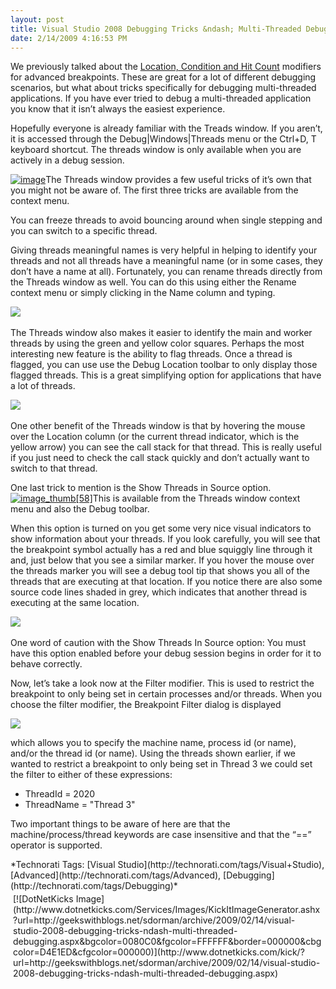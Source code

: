 ```yaml
---
layout: post
title: Visual Studio 2008 Debugging Tricks &ndash; Multi-Threaded Debugging
date: 2/14/2009 4:16:53 PM
---
```


We previously talked about the [Location, Condition and Hit Count](http://geekswithblogs.net/sdorman/archive/2009/02/14/visual-studio-2008-debugging-tricks-ndash-advanced-breakpoints.aspx) modifiers for advanced breakpoints. These are great for a lot of different debugging scenarios, but what about tricks specifically for debugging multi-threaded applications. If you have ever tried to debug a multi-threaded application you know that it isn’t always the easiest experience. 

Hopefully everyone is already familiar with the Treads window. If you aren’t, it is accessed through the Debug|Windows|Threads menu or the Ctrl+D, T keyboard shortcut. The threads window is only available when you are actively in a debug session.

[![image](http://gwb.blob.core.windows.net/sdorman/WindowsLiveWriter/VisualStudio2008DebuggingTricksMultiThre_D278/image_thumb.png "image")](http://gwb.blob.core.windows.net/sdorman/WindowsLiveWriter/VisualStudio2008DebuggingTricksMultiThre_D278/image_2.png)The Threads window provides a few useful tricks of it’s own that you might not be aware of. The first three tricks are available from the context menu.

You can freeze threads to avoid bouncing around when single stepping and you can switch to a specific thread.

Giving threads meaningful names is very helpful in helping to identify your threads and not all threads have a meaningful name (or in some cases, they don’t have a name at all). Fortunately, you can rename threads directly from the Threads window as well. You can do this using either the Rename context menu or simply clicking in the Name column and typing.

![](http://gwb.blob.core.windows.net/sdorman/WindowsLiveWriter/VisualStudio2008DebuggingTricksMultiThre_D278/080107_2004_NeatNewMult2_3.png)  

The Threads window also makes it easier to identify the main and worker threads by using the green and yellow color squares. Perhaps the most interesting new feature is the ability to flag threads. Once a thread is flagged, you can use use the Debug Location toolbar to only display those flagged threads. This is a great simplifying option for applications that have a lot of threads.

![](http://gwb.blob.core.windows.net/sdorman/WindowsLiveWriter/VisualStudio2008DebuggingTricksMultiThre_D278/image_5.png) 

One other benefit of the Threads window is that by hovering the mouse over the Location column (or the current thread indicator, which is the yellow arrow) you can see the call stack for that thread. This is really useful if you just need to check the call stack quickly and don’t actually want to switch to that thread.

One last trick to mention is the Show Threads in Source option. [![image_thumb[58]](http://gwb.blob.core.windows.net/sdorman/WindowsLiveWriter/VisualStudio2008DebuggingTricksMultiThre_D278/image_thumb58_24496d81-8735-4631-b8b0-198b3a3fa12d.png "image_thumb[58]")](http://gwb.blob.core.windows.net/sdorman/WindowsLiveWriter/VisualStudio2008DebuggingTricksMultiThre_D278/image142.png)This is available from the Threads window context menu and also the Debug toolbar. 

When this option is turned on you get some very nice visual indicators to show information about your threads. If you look carefully, you will see that the breakpoint symbol actually has a red and blue squiggly line through it and, just below that you see a similar marker. If you hover the mouse over the threads marker you will see a debug tool tip that shows you all of the threads that are executing at that location. If you notice there are also some source code lines shaded in grey, which indicates that another thread is executing at the same location. 

![](http://gwb.blob.core.windows.net/sdorman/WindowsLiveWriter/VisualStudio2008DebuggingTricksMultiThre_D278/080107_2004_NeatNewMult1_3.png) 

One word of caution with the Show Threads In Source option: You must have this option enabled before your debug session begins in order for it to behave correctly.

Now, let’s take a look now at the Filter modifier. This is used to restrict the breakpoint to only being set in certain processes and/or threads. When you choose the filter modifier, the Breakpoint Filter dialog is displayed

![](http://gwb.blob.core.windows.net/sdorman/WindowsLiveWriter/VisualStudio2008DebuggingTricksMultiThre_D278/image140_3.png)

which allows you to specify the machine name, process id (or name), and/or the thread id (or name). Using the threads shown earlier, if we wanted to restrict a breakpoint to only being set in Thread 3 we could set the filter to either of these expressions:

*   ThreadId = 2020 
*   ThreadName = "Thread 3"   

Two important things to be aware of here are that the machine/process/thread keywords are case insensitive and that the “==” operator is supported.
  <div style="padding-bottom: 0px; margin: 0px; padding-left: 0px; padding-right: 0px; display: inline; float: none; padding-top: 0px" id="scid:0767317B-992E-4b12-91E0-4F059A8CECA8:e5ff7221-12bf-4fbe-b949-54497c96a9d7" class="wlWriterSmartContent">*Technorati Tags: [Visual Studio](http://technorati.com/tags/Visual+Studio), [Advanced](http://technorati.com/tags/Advanced), [Debugging](http://technorati.com/tags/Debugging)*</div><div class="wlWriterHeaderFooter" style="text-align:left; margin:0px; padding:4px 4px 4px 4px;">[![DotNetKicks Image](http://www.dotnetkicks.com/Services/Images/KickItImageGenerator.ashx?url=http://geekswithblogs.net/sdorman/archive/2009/02/14/visual-studio-2008-debugging-tricks-ndash-multi-threaded-debugging.aspx&bgcolor=0080C0&fgcolor=FFFFFF&border=000000&cbgcolor=D4E1ED&cfgcolor=000000)](http://www.dotnetkicks.com/kick/?url=http://geekswithblogs.net/sdorman/archive/2009/02/14/visual-studio-2008-debugging-tricks-ndash-multi-threaded-debugging.aspx)</div>
